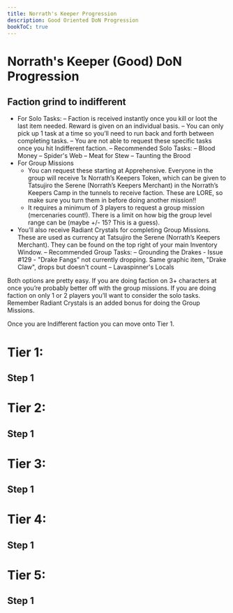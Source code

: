 ```yaml
---
title: Norrath's Keeper Progression
description: Good Oriented DoN Progression
bookToC: true
---
```


# Norrath's Keeper (Good) DoN Progression

## Faction grind to indifferent
- For Solo Tasks:
  – Faction is received instantly once you kill or loot the last item needed. Reward is given on an individual basis.
  – You can only pick up 1 task at a time so you’ll need to run back and forth between completing tasks.
  – You are not able to request these specific tasks once you hit Indifferent faction.
  – Recommended Solo Tasks:
    – Blood Money
    – Spider's Web
    – Meat for Stew
    – Taunting the Brood
- For Group Missions
  - You can request these starting at Apprehensive. Everyone in the group will receive   1x Norrath’s Keepers Token, which can be given to Tatsujiro the Serene (Norrath’s Keepers Merchant) in the Norrath’s Keepers Camp in the tunnels to receive faction. These are LORE, so make sure you turn them in before doing another mission!!
  - It requires a minimum of 3 players to request a group mission (mercenaries count!). There is a limit on how big the group level range can be (maybe +/- 15? This is a guess).
- You’ll also receive  Radiant Crystals for completing Group Missions. These are used as currency at Tatsujiro the Serene (Norrath’s Keepers Merchant). They can be found on the top right of your main Inventory Window.
  – Recommended Group Tasks:
    – Grounding the Drakes
      - Issue #129 - "Drake Fangs" not currently dropping. Same graphic item, "Drake Claw", drops but doesn't count
    – Lavaspinner's Locals

Both options are pretty easy. If you are doing faction on 3+ characters at once you’re probably better off with the group missions. If you are doing faction on only 1 or 2 players you’ll want to consider the solo tasks. Remember  Radiant Crystals is an added bonus for doing the Group Missions.

Once you are Indifferent faction you can move onto Tier 1.


# Tier 1:
## Step 1

# Tier 2:
## Step 1

# Tier 3:
## Step 1

# Tier 4:
## Step 1

# Tier 5:
## Step 1
